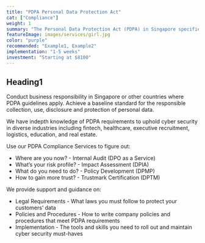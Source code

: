 ```yaml
---
title: "PDPA Personal Data Protection Act"
cat: ["Compliance"]
weight: 1
summary: "The Personal Data Protection Act (PDPA) in Singapore specifies what businesses and organisations must do to handle their customer data properly to defend against cyber security breaches. "
featureImage: images/services/girl.jpg
color: "purple"
recommended: "Example1, Example2"
implementation: "1-5 weeks"
investment: "Starting at $8100"
---
```


## Heading1

Conduct business responsibility in Singapore or other countries where PDPA guidelines apply. Achieve a baseline standard for the responsible collection, use, disclosure and protection of personal data.

We have indepth knowledge of PDPA requirements to uphold cyber security in diverse industries including fintech, healthcare, executive recruitment, logistics, education, and real estate.

Use our PDPA Compliance Services to figure out:

- Where are you now? - Internal Audit (DPO as a Service)
- What’s your risk profile? - Impact Assessment (DPIA)
- What do you need to do? - Policy Development (DPMP)
- How to gain more trust? - Trustmark Certification (DPTM)

We provide support and guidance on:

- Legal Requirements - What laws you must follow to protect your customers’ data
- Policies and Procedures - How to write company policies and procedures that meet PDPA requirements
- Implementation - The tools and skills you need to roll out and maintain cyber security must-haves
